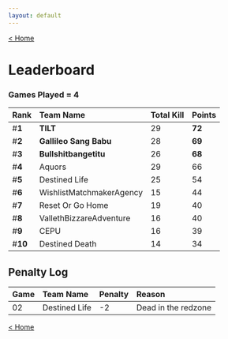 ```yaml
---
layout: default
---
```


[< Home](https://kanziebub.github.io/SurvivalProtocol/)

# **Leaderboard**

### Games Played = 4

|  Rank  | Team Name             | Total Kill | **Points** |
|:-------|:----------------------|:-----------|:-----------|
| #**1** | **TILT** | 29 | **72** | 
| #**2** | **Gallileo Sang Babu** | 28 | **69** | 
| #**3** | **Bullshitbangetitu** | 26 | **68** | 
| #**4** | Aquors | 29 | 66 | 
| #**5** | Destined Life | 25 | 54 | 
| #**6** | WishlistMatchmakerAgency | 15 | 44 | 
| #**7** | Reset Or Go Home | 19 | 40 | 
| #**8** | VallethBizzareAdventure | 16 | 40 | 
| #**9** | CEPU | 16 | 39 | 
| #**10** | Destined Death | 14 | 34 | 

## Penalty Log

|  Game  |   Team Name   | Penalty | Reason                |
|:-------|:--------------|:--------|:----------------------|
|   02   | Destined Life |   -2    |  Dead in the redzone  |
    
[< Home](https://kanziebub.github.io/SurvivalProtocol/)
    